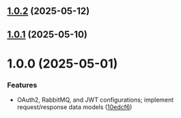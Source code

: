 ## [1.0.2](https://github.com/dev-kitchen/auth-service/compare/v1.0.1...v1.0.2) (2025-05-12)

## [1.0.1](https://github.com/dev-kitchen/auth-service/compare/v1.0.0...v1.0.1) (2025-05-10)

# 1.0.0 (2025-05-01)


### Features

* OAuth2, RabbitMQ, and JWT configurations; implement request/response data models ([10edcf6](https://github.com/dev-kitchen/auth-service/commit/10edcf6d6dbad661900618b53d6b8cb1f99af65e))
